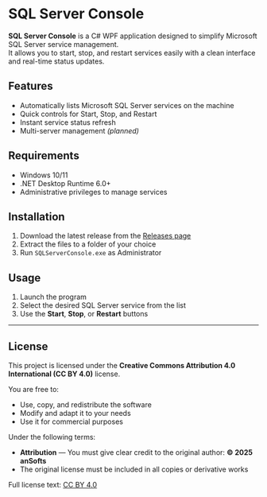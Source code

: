 # SQL Server Console

**SQL Server Console** is a C# WPF application designed to simplify Microsoft SQL Server service management.  
It allows you to start, stop, and restart services easily with a clean interface and real-time status updates.

## Features
- Automatically lists Microsoft SQL Server services on the machine
- Quick controls for Start, Stop, and Restart
- Instant service status refresh
- Multi-server management *(planned)*

## Requirements
- Windows 10/11
- .NET Desktop Runtime 6.0+
- Administrative privileges to manage services

## Installation
1. Download the latest release from the [Releases page](../../releases)
2. Extract the files to a folder of your choice
3. Run `SQLServerConsole.exe` as Administrator

## Usage
1. Launch the program
2. Select the desired SQL Server service from the list
3. Use the **Start**, **Stop**, or **Restart** buttons

---

## License

This project is licensed under the **Creative Commons Attribution 4.0 International (CC BY 4.0)** license.

You are free to:
- Use, copy, and redistribute the software
- Modify and adapt it to your needs
- Use it for commercial purposes

Under the following terms:
- **Attribution** — You must give clear credit to the original author: **© 2025 anSofts**
- The original license must be included in all copies or derivative works

Full license text: [CC BY 4.0](https://creativecommons.org/licenses/by/4.0/)

